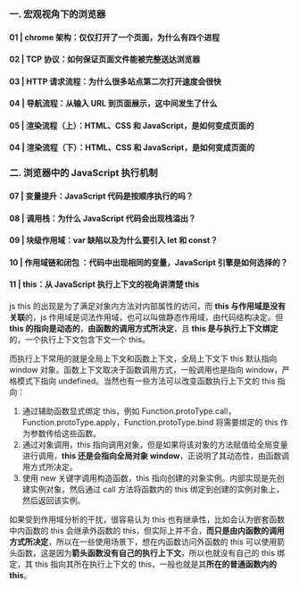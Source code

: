 ### 一. 宏观视角下的浏览器

####  01 | chrome 架构：仅仅打开了一个页面，为什么有四个进程

#### 02 | TCP 协议：如何保证页面文件能被完整送达浏览器

#### 03 | HTTP 请求流程：为什么很多站点第二次打开速度会很快

#### 04 | 导航流程：从输入 URL 到页面展示，这中间发生了什么

#### 05 | 渲染流程（上）：HTML、CSS 和 JavaScript，是如何变成页面的

#### 04 | 渲染流程（下）：HTML、CSS 和 JavaScript，是如何变成页面的

### 二. 浏览器中的 JavaScript 执行机制

#### 07 | 变量提升：JavaScript 代码是按顺序执行的吗？

#### 08 | 调用栈：为什么 JavaScript 代码会出现栈溢出？

#### 09 | 块级作用域：var 缺陷以及为什么要引入 let 和 const？

#### 10 | 作用域链和闭包 ：代码中出现相同的变量，JavaScript 引擎是如何选择的？

#### 11 | this：从 JavaScript 执行上下文的视角讲清楚 this

js this 的出现是为了满足对象内方法对内部属性的访问，而 **this 与作用域是没有关联**的，js 作用域是词法作用域，也可以叫做静态作用域，由代码结构决定。但 **this 的指向是动态的**，**由函数的调用方式所决定**，且 **this 是与执行上下文绑定**的，一个执行上下文包含下文一个  this。

而执行上下常用的就是全局上下文和函数上下文，全局上下文下 this 默认指向 window 对象。函数上下文取决于函数调用方式，一般调用也是指向 window，严格模式下指向 undefined。当然也有一些方法可以改变函数执行上下文的 this 指向：

1. 通过辅助函数显式绑定 this，例如 Function.protoType.call， Function.protoType.apply，Function.protoType.bind 将需要绑定的 this 作为参数传给这些函数。
2. 通过对象调用，this 指向调用对象，但是如果将该对象的方法赋值给全局变量进行调用，**this 还是会指向全局对象 window**，正说明了其动态性，由函数调用方式所决定。
3. 使用 new 关键字调用构造函数，this 指向创建的对象实例。内部实现是先创建实例对象，然后通过 call 方法将函数内的 this 绑定到创建的实例对象上，然后返回该实例。

如果受到作用域分析的干扰，很容易认为 this 也有继承性，比如会认为嵌套函数中内函数的 this 会继承外函数的 this，但实际上并不会，**而只是由内函数的调用方式所决定**，所以在一些使用场景下，想在内函数访问外函数的 this 可以使用箭头函数，这是因为**箭头函数没有自己的执行上下文**，所以也就没有自己的 this 绑定，其 this 指向其所在执行上下文的 this，一般也就是其**所在的普通函数内的 this**。


